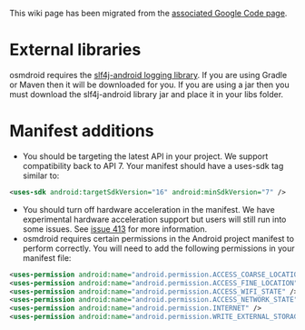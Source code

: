 This wiki page has been migrated from the [associated Google Code page](https://code.google.com/p/osmdroid/wiki/Prerequisites).

# External libraries

osmdroid requires the [slf4j-android logging library](http://www.slf4j.org/android/). If you are using Gradle or Maven then it will be downloaded for you. If you are using a jar then you must download the slf4j-android library jar and place it in your libs folder.

# Manifest additions

* You should be targeting the latest API in your project. We support compatibility back to API 7. Your manifest should have a uses-sdk tag similar to:

```xml
<uses-sdk android:targetSdkVersion="16" android:minSdkVersion="7" />
```

* You should turn off hardware acceleration in the manifest. We have experimental hardware acceleration support but users will still run into some issues. See [issue 413](https://code.google.com/p/osmdroid/issues/detail?id=413) for more information.
* osmdroid requires certain permissions in the Android project manifest to perform correctly. You will need to add the following permissions in your manifest file:

```xml
<uses-permission android:name="android.permission.ACCESS_COARSE_LOCATION"/> 
<uses-permission android:name="android.permission.ACCESS_FINE_LOCATION"/>
<uses-permission android:name="android.permission.ACCESS_WIFI_STATE" />
<uses-permission android:name="android.permission.ACCESS_NETWORK_STATE" />
<uses-permission android:name="android.permission.INTERNET" />
<uses-permission android:name="android.permission.WRITE_EXTERNAL_STORAGE" />
```